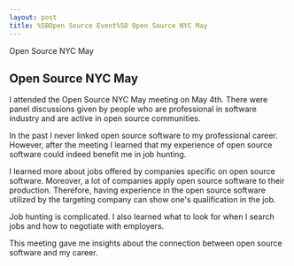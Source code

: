 ```yaml
---
layout: post
title: %5BOpen Source Event%5D Open Source NYC May
---
```


Open Source NYC May

## Open Source NYC May

I attended the Open Source NYC May meeting on May 4th. There were panel discussions given by people who are professional in software industry and are active in open source communities.

In the past I never linked open source software to my professional career. However, after the meeting I learned that my experience of open source software could indeed benefit me in job hunting.

I learned more about jobs offered by companies specific on open source software. Moreover, a lot of companies apply open source software to their production. Therefore, having experience in the open source software utilized by the targeting company can show one's qualification in the job.

Job hunting is complicated. I also learned what to look for when I search jobs and how to negotiate with employers.

This meeting gave me insights about the connection between open source software and my career.   

